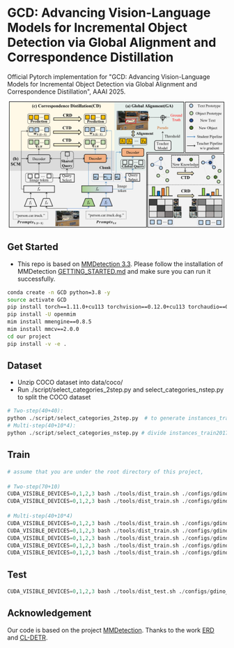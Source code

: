 # GCD: Advancing Vision-Language Models for Incremental Object Detection via Global Alignment and Correspondence Distillation
Official Pytorch implementation for "GCD: Advancing Vision-Language Models for Incremental Object Detection via Global Alignment and Correspondence Distillation", AAAI 2025.

<p align='middle'>
  <img src='total_framework.png' width='721'/>
</p>

## Get Started
- This repo is based on [MMDetection 3.3](https://github.com/open-mmlab/mmdetection). Please follow the installation of MMDetection [GETTING_STARTED.md](https://mmdetection.readthedocs.io/en/latest/get_started.html) and make sure you can run it successfully.
```bash
conda create -n GCD python=3.8 -y
source activate GCD
pip install torch==1.11.0+cu113 torchvision==0.12.0+cu113 torchaudio==0.11.0 --extra-index-url https://download.pytorch.org/whl/cu113
pip install -U openmim
mim install mmengine==0.8.5
mim install mmcv==2.0.0
cd our project
pip install -v -e .
```

## Dataset
- Unzip COCO dataset into data/coco/
- Run ./script/select_categories_2step.py and select_categories_nstep.py to split the COCO dataset
```python
# Two-step(40+40): 
python ./script/select_categories_2step.py  # to generate instances_train2017_0-39.json and instances_train2017_40-79.json, which is placed in ./data/coco/annotations/40+40
# Multi-step(40+10*4):
python ./script/select_categories_nstep.py # divide instances_train2017_40-79.json into 4 steps [40-49, 50-59, 60-69, 70-79], which is placed in ./data/coco/annotations/40+10_4.
```

## Train
```python
# assume that you are under the root directory of this project,

# Two-step(70+10)
CUDA_VISIBLE_DEVICES=0,1,2,3 bash ./tools/dist_train.sh ./configs/gdino_inc/70+10/gdino_inc_70+10_0-69_scratch_coco.py 4   # train first 70 cats
CUDA_VISIBLE_DEVICES=0,1,2,3 bash ./tools/dist_train.sh ./configs/gdino_inc/70+10/gdino_inc_70+10_70-79_gcd_scratch_coco.py 4 --amp # train last 10 cats incrementally

# Multi-step(40+10*4)
CUDA_VISIBLE_DEVICES=0,1,2,3 bash ./tools/dist_train.sh ./configs/gdino_inc/40+40/gdino_inc_40+40_0-39_scratch_coco.py 4   
CUDA_VISIBLE_DEVICES=0,1,2,3 bash ./tools/dist_train.sh ./configs/gdino_inc/40+10_4/gdino_inc_40+10_4_40-49_gcd_scratch_coco.py 4 --amp
CUDA_VISIBLE_DEVICES=0,1,2,3 bash ./tools/dist_train.sh ./configs/gdino_inc/40+10_4/gdino_inc_40+10_4_50-59_gcd_scratch_coco.py 4 --amp
CUDA_VISIBLE_DEVICES=0,1,2,3 bash ./tools/dist_train.sh ./configs/gdino_inc/40+10_4/gdino_inc_40+10_4_60-69_gcd_scratch_coco.py 4 --amp
CUDA_VISIBLE_DEVICES=0,1,2,3 bash ./tools/dist_train.sh ./configs/gdino_inc/40+10_4/gdino_inc_40+10_4_70-79_gcd_scratch_coco.py 4 --amp 
```

## Test
```python
CUDA_VISIBLE_DEVICES=0,1,2,3 bash ./tools/dist_test.sh ./configs/gdino_inc/70+10/gdino_inc_70+10_70-79_gcd_scratch_coco.py ./work_dirs/gdino_inc_70+10_70-79_gcd_scratch_coco/epoch_12.pth 4 --cfg-options test_evaluator.classwise=True
```

## Acknowledgement
Our code is based on the project [MMDetection](https://github.com/open-mmlab/mmdetection).
Thanks to the work [ERD](https://github.com/Hi-FT/ERD) and [CL-DETR](https://github.com/yaoyao-liu/CL-DETR).
